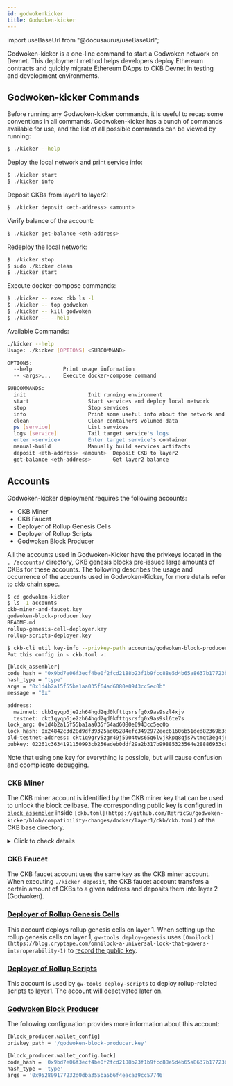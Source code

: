 ```yaml
---
id: godwokenkicker
title: Godwoken-kicker
---
```

import useBaseUrl from "@docusaurus/useBaseUrl";

Godwoken-kicker is a one-line command to start a Godwoken network on Devnet. This deployment method helps developers deploy Ethereum contracts and quickly migrate Ethereum DApps to CKB Devnet in testing and development environments.

## Godwoken-kicker Commands

Before running any Godwoken-kicker commands, it is useful to recap some conventions in all commands. Godwoken-kicker has a bunch of commands available for use, and the list of all possible commands can be viewed by running:

```bash
$ ./kicker --help
```

Deploy the local network and print service info:

```bash
$ ./kicker start
$ ./kicker info
```

Deposit CKBs from layer1 to layer2:

```bash
$ ./kicker deposit <eth-address> <amount>
```

Verify balance of the account:

```bash
$ ./kicker get-balance <eth-address>
```

Redeploy the local network:

```bash
$ ./kicker stop
$ sudo ./kicker clean
$ ./kicker start
```

Execute docker-compose commands:

```bash
$ ./kicker -- exec ckb ls -l
$ ./kicker -- top godwoken
$ ./kicker -- kill godwoken
$ ./kicker -- --help
```

Available Commands:

```bash
./kicker --help
Usage: ./kicker [OPTIONS] <SUBCOMMAND>

OPTIONS:
  --help          Print usage information
  -- <args>...    Execute docker-compose command

SUBCOMMANDS:
  init                    Init running environment
  start                   Start services and deploy local network
  stop                    Stop services
  info                    Print some useful info about the network and running services, such as Web3 RPC URL
  clean                   Clean containers volumed data
  ps [service]            List services
  logs [service]          Tail target service's logs
  enter <service>         Enter target service's container
  manual-build            Manually build services artifacts
  deposit <eth-address> <amount>  Deposit CKB to layer2
  get-balance <eth-address>       Get layer2 balance
```

## Accounts

Godwoken-kicker deployment requires the following accounts:

- CKB Miner
- CKB Faucet
- Deployer of Rollup Genesis Cells
- Deployer of Rollup Scripts
- Godwoken Block Producer

All the accounts used in Godwoken-Kicker have the privkeys located in the `. /accounts/` directory, CKB genesis blocks pre-issued large amounts of CKBs for these accounts. The following describes the usage and occurrence of the accounts used in Godwoken-Kicker, for more details refer to [ckb chain spec](https://github.com/RetricSu/godwoken-kicker/blob/compatibility-changes/docker/layer1/ckb/specs/dev.toml). 

```bash
$ cd godwoken-kicker
$ ls -1 accounts
ckb-miner-and-faucet.key
godwoken-block-producer.key
README.md
rollup-genesis-cell-deployer.key
rollup-scripts-deployer.key

$ ckb-cli util key-info --privkey-path accounts/godwoken-block-producer.key
Put this config in < ckb.toml >:

[block_assembler]
code_hash = "0x9bd7e06f3ecf4be0f2fcd2188b23f1b9fcc88e5d4b65a8637b17723bbda3cce8"
hash_type = "type"
args = "0x1d4b2a15f55ba1aa035f64ad6080e0943cc5ec0b"
message = "0x"

address:
  mainnet: ckb1qyqp6je2zh64hgd2qd0kfttqsrsfg0x9as9szl4xjv
  testnet: ckt1qyqp6je2zh64hgd2qd0kfttqsrsfg0x9as9sl6te7s
lock_arg: 0x1d4b2a15f55ba1aa035f64ad6080e0943cc5ec0b
lock_hash: 0x24842c3d28d9df39325ad05284efc3492972eec61606b51ded82369b3de72f04
old-testnet-address: ckt1q9gry5zgr49j5904tws65q6lvjkkpq8qjs7vtmqt3eg4j8
pubkey: 02261c3634191150993cb256adeb0ddf29a2b317b99885323564e28886933c9099
```

Note that using one key for everything is possible, but will cause confusion and ccomplicate debugging.

### CKB Miner

The CKB miner account is identified by the CKB miner key that can be used to unlock the block cellbase. The corresponding public key is configured in [`block_assembler`](https://github.com/RetricSu/godwoken-kicker/blob/compatibility-changes/docker/layer1/ckb/ckb.toml#L143-L147) inside `[ckb.toml](https://github.com/RetricSu/godwoken-kicker/blob/compatibility-changes/docker/layer1/ckb/ckb.toml)` of the CKB base directory.

<details><summary>Click to check details</summary>


```bash
$ cd godwoken-kicker/docker/layer1/ckb/
$ cat ckb.toml
# Config generated by `ckb init --chain dev`

data_dir = "data"

[chain]
# Choose the kind of chains to run, possible values:
# - { file = "specs/dev.toml" }
# - { bundled = "specs/testnet.toml" }
# - { bundled = "specs/mainnet.toml" }
spec = { file = "specs/dev.toml" }

[logger]
filter = "info"
color = true
log_to_file = true
log_to_stdout = true

[sentry]
# set to blank to disable sentry error collection
dsn = ""
# if you are willing to help us to improve,
# please leave a way to contact you when we have troubles to reproduce the errors.
# org_contact = ""

# # **Experimental** Monitor memory changes.
# [memory_tracker]
# # Seconds between checking the process, 0 is disable, default is 0.
# interval = 600

[db]
# The capacity of RocksDB cache, which caches uncompressed data blocks, indexes and filters, default is 128MB.
# Rocksdb will automatically create and use an 8MB internal cache if you set this value to 0.
# To turning off cache, you need to set this value to 0 and set `no_block_cache = true` in the options_file,
# however, we strongly discourage this setting, it may lead to severe performance degradation.
cache_size = 134217728

# Provide an options file to tune RocksDB for your workload and your system configuration.
# More details can be found in [the official tuning guide](https://github.com/facebook/rocksdb/wiki/RocksDB-Tuning-Guide).
options_file = "default.db-options"

[network]
listen_addresses = ["/ip4/0.0.0.0/tcp/8115"]
### Specify the public and routable network addresses
# public_addresses = []

# Node connects to nodes listed here to discovery other peers when there's no local stored peers.
# When chain.spec is changed, this usually should also be changed to the bootnodes in the new chain.
bootnodes = []

### Whitelist-only mode
# whitelist_only = false
### Whitelist peers connecting from the given IP addresses
# whitelist_peers = []
### Enable `SO_REUSEPORT` feature to reuse port on Linux, not supported on other OS yet
# reuse_port_on_linux = true

max_peers = 125
max_outbound_peers = 8
# 2 minutes
ping_interval_secs = 120
# 20 minutes
ping_timeout_secs = 1200
connect_outbound_interval_secs = 15
# If set to true, try to register upnp
upnp = false
# If set to true, network service will add discovered local address to peer store, it's helpful for private net development
discovery_local_address = true
# If set to true, random cleanup when there are too many inbound nodes
# Ensure that itself can continue to serve as a bootnode node
bootnode_mode = false

[rpc]
# By default RPC only binds to localhost, thus it only allows accessing from the same machine.
#
# Allowing arbitrary machines to access the JSON-RPC port is dangerous and strongly discouraged.
# Please strictly limit the access to only trusted machines.
listen_address = "0.0.0.0:8114"

# Default is 10MiB = 10 * 1024 * 1024
max_request_body_size = 10485760

# List of API modules: ["Net", "Pool", "Miner", "Chain", "Stats", "Subscription", "Experiment", "Debug"]
modules = ["Net", "Pool", "Miner", "Chain", "Stats", "Subscription", "Experiment", "Debug"]

reject_ill_transactions = true

# By default deprecated rpc methods are disabled.
enable_deprecated_rpc = false

[tx_pool]
max_mem_size = 20_000_000 # 20mb
max_cycles = 200_000_000_000
min_fee_rate = 1_000 # shannons/KB
max_tx_verify_cycles = 70_000_000
max_ancestors_count = 25

[store]
header_cache_size          = 4096
cell_data_cache_size       = 128
block_proposals_cache_size = 30
block_tx_hashes_cache_size = 30
block_uncles_cache_size    = 30

# [notifier]
# # Execute command when the new tip block changes, first arg is block hash.
# new_block_notify_script = "your_new_block_notify_script.sh"
# # Execute command when node received an network alert, first arg is alert message string.
# network_alert_notify_script = "your_network_alert_notify_script.sh"

# Set the lock script to protect mined CKB.
#
# CKB uses CS architecture for miner. Miner process (ckb miner) gets block
# template from the Node process (ckb run) via RPC. Thus the lock script is
# configured in ckb.toml instead of ckb-miner.toml, and the config takes effect
# after restarting Node process.
#
# The `code_hash` identifies different cryptography algorithm. Read the manual
# of the lock script provider about how to generate this config.
#
# CKB provides an secp256k1 implementation, it requires a hash on the
# compressed public key. The hash algorithm is blake2b, with personal
# "ckb-default-hash". The first 160 bits (20 bytes) are used as the only arg.
#
# You can use any tool you trust to generate a Bitcoin private key and public
# key pair, which can be used in CKB as well. CKB CLI provides the function for
# you to convert the public key into block assembler configuration parameters.
#
# Here is an example using ckb-cli to generate an account, this command will
# print the block assembler args(lock_arg) to screen:
#
#     ckb-cli account new
#
# If you already have a raw secp256k1 private key, you can get the lock_arg by:
#
#     ckb-cli util key-info --privkey-path <privkey-path>
#
# The command `ckb init` also accepts options to generate the block assembler
# directly. See `ckb init --help` for details.
#
#     ckb init <lock_arg>
#
# secp256k1_blake160_sighash_all example:
[block_assembler]
code_hash = "0x9bd7e06f3ecf4be0f2fcd2188b23f1b9fcc88e5d4b65a8637b17723bbda3cce8"
args = "0xa1db2eef3f29f3ef6f86c8d2a0772c705c449f4a"
hash_type = "type"
message = "0x"
```

</details>

### CKB Faucet

The CKB faucet account uses the same key as the CKB miner account. When executing `./kicker deposit`, the CKB faucet account transfers a certain amount of CKBs to a given address and deposits them into layer 2 (Godwoken).

### [Deployer of Rollup Genesis Cells](https://github.com/RetricSu/godwoken-kicker/blob/compatibility-changes/accounts/godwoken-block-producer.key)

This account deploys rollup genesis cells on layer 1. When setting up the rollup genesis cells on layer 1, `gw-tools deploy-genesis` uses `[Omnilock](https://blog.cryptape.com/omnilock-a-universal-lock-that-powers-interoperability-1)` to [record the public key](https://github.com/nervosnetwork/godwoken/blob/c18807b5cfaa961c230e15e3a381570c324db6f8/crates/tools/src/deploy_genesis.rs#L428-L448).

### [Deployer of Rollup Scripts](https://github.com/RetricSu/godwoken-kicker/blob/compatibility-changes/accounts/rollup-scripts-deployer.key)

This account is used by `gw-tools deploy-scripts` to deploy rollup-related scripts to layer1. The account will deactivated later on. 

### [Godwoken Block Producer](https://github.com/RetricSu/godwoken-kicker/blob/compatibility-changes/accounts/godwoken-block-producer.key)

The following configuration provides more information about this account:

```bash
[block_producer.wallet_config]
privkey_path = '/godwoken-block-producer.key'

[block_producer.wallet_config.lock]
code_hash = '0x9bd7e06f3ecf4be0f2fcd2188b23f1b9fcc88e5d4b65a8637b17723bbda3cce8'
hash_type = 'type'
args = '0x952809177232d0dba355ba5b6f4eaca39cc57746'
```

